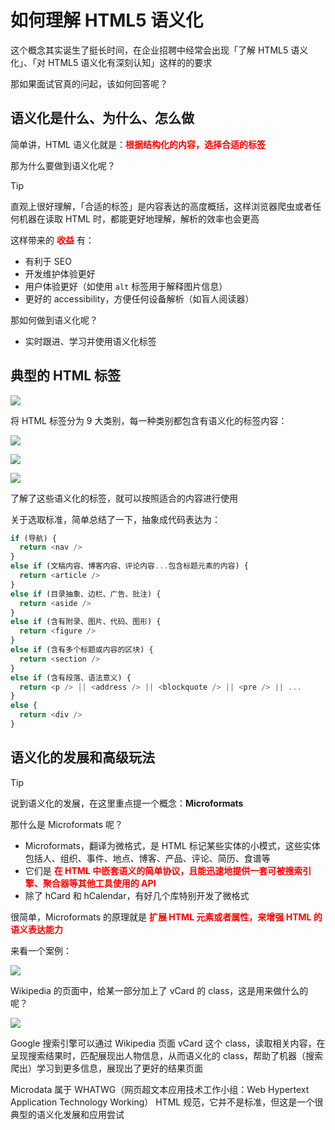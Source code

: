 # 如何理解 HTML5 语义化

这个概念其实诞生了挺长时间，在企业招聘中经常会出现「了解 HTML5 语义化」、「对 HTML5 语义化有深刻认知」这样的的要求

那如果面试官真的问起，该如何回答呢？

## 语义化是什么、为什么、怎么做

简单讲，HTML 语义化就是：**<font color=red>根据结构化的内容，选择合适的标签</font>**

那为什么要做到语义化呢？

> [!tip]
> 直观上很好理解，「合适的标签」是内容表达的高度概括，这样浏览器爬虫或者任何机器在读取 HTML 时，都能更好地理解，解析的效率也会更高

这样带来的 **<font color=red>收益</font>** 有：

- 有利于 SEO
- 开发维护体验更好
- 用户体验更好（如使用 `alt` 标签用于解释图片信息）
- 更好的 accessibility，方便任何设备解析（如盲人阅读器）

那如何做到语义化呢？

- 实时跟进、学习并使用语义化标签

## 典型的 HTML 标签

![](https://cdn.jsdmirror.com/gh/zxwin0125/image-repo/img/HTML/04.webp)

将 HTML 标签分为 9 大类别，每一种类别都包含有语义化的标签内容：

![](https://cdn.jsdmirror.com/gh/zxwin0125/image-repo/img/HTML/05.webp)

![](https://cdn.jsdmirror.com/gh/zxwin0125/image-repo/img/HTML/06.webp)

![](https://cdn.jsdmirror.com/gh/zxwin0125/image-repo/img/HTML/07.webp)

了解了这些语义化的标签，就可以按照适合的内容进行使用

关于选取标准，简单总结了一下，抽象成代码表达为：

```JavaScript
if (导航) {
  return <nav />
}
else if (文稿内容、博客内容、评论内容...包含标题元素的内容) {
  return <article />
}
else if (目录抽象、边栏、广告、批注) {
  return <aside />
}
else if (含有附录、图片、代码、图形) {
  return <figure />
}
else if (含有多个标题或内容的区块) {
  return <section />
}
else if (含有段落、语法意义) {
  return <p /> || <address /> || <blockquote /> || <pre /> || ...
}
else {
  return <div />
}
```

## 语义化的发展和高级玩法

> [!tip]
> 说到语义化的发展，在这里重点提一个概念：**Microformats**

那什么是 Microformats 呢？

- Microformats，翻译为微格式，是 HTML 标记某些实体的小模式，这些实体包括人、组织、事件、地点、博客、产品、评论、简历、食谱等
- 它们是 **<font color=red>在 HTML 中嵌套语义的简单协议，且能迅速地提供一套可被搜索引擎、聚合器等其他工具使用的 API</font>**
- 除了 hCard 和 hCalendar，有好几个库特别开发了微格式

很简单，Microformats 的原理就是 **<font color=red>扩展 HTML 元素或者属性，来增强 HTML 的语义表达能力</font>**

来看一个案例：

![](https://cdn.jsdmirror.com/gh/zxwin0125/image-repo/img/HTML/08.webp)

Wikipedia 的页面中，给某一部分加上了 vCard 的 class，这是用来做什么的呢？

![](https://cdn.jsdmirror.com/gh/zxwin0125/image-repo/img/HTML/09.webp)

Google 搜索引擎可以通过 Wikipedia 页面 vCard 这个 class，读取相关内容，在呈现搜索结果时，匹配展现出人物信息，从而语义化的 class，帮助了机器（搜索爬出）学习到更多信息，展现出了更好的结果页面

Microdata 属于 WHATWG（网页超文本应用技术工作小组：Web Hypertext Application Technology Working） HTML 规范，它并不是标准，但这是一个很典型的语义化发展和应用尝试
